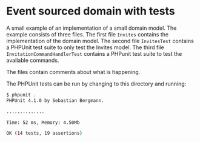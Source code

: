 Event sourced domain with tests
===============================

A small example of an implementation of a small domain model. The example
consists of three files. The first file `Invites` contains the implementation of
the domain model. The second file `InvitesTest` contains a PHPUnit test suite
to only test the Invites model. The third file `InvitationCommandHandlerTest` contains
a PHPunit test suite to test the available commands.

The files contain comments about what is happening.

The PHPUnit tests can be run by changing to this directory and running:

```bash
$ phpunit .
PHPUnit 4.1.0 by Sebastian Bergmann.

..............

Time: 52 ms, Memory: 4.50Mb

OK (14 tests, 19 assertions)
```
